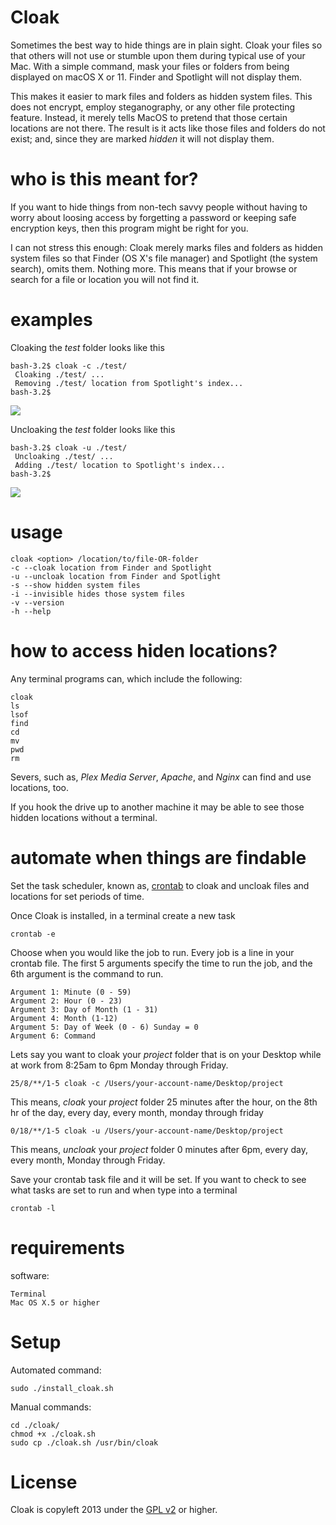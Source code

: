 Cloak
=====
Sometimes the best way to hide things are in plain sight. Cloak your files so that others will not use or stumble upon them during typical use of your Mac. With a simple command, mask your files or folders from being displayed on macOS X or 11. Finder and Spotlight will not display them. 

This makes it easier to mark files and folders as hidden system files. This does not encrypt, employ steganography, or any other file protecting feature. Instead, it merely tells MacOS to pretend that those certain locations are not there. The result is it acts like those files and folders do not exist; and, since they are marked *hidden* it will not display them.

who is this meant for?
=====
If you want to hide things from non-tech savvy people without having to worry about loosing access by forgetting a password or keeping safe encryption keys, then this program might be right for you. 

I can not stress this enough: Cloak merely marks files and folders as hidden system files so that Finder (OS X's file manager) and Spotlight (the system search), omits them. Nothing more. This means that if your browse or search for a file or location you will not find it.

examples
======
Cloaking the *test* folder looks like this

    bash-3.2$ cloak -c ./test/
     Cloaking ./test/ ...
     Removing ./test/ location from Spotlight's index...
    bash-3.2$ 

<img src="https://raw.github.com/xeoron/cloak/master/images/cloak.png"/>

Uncloaking the *test* folder looks like this

    bash-3.2$ cloak -u ./test/
     Uncloaking ./test/ ...
     Adding ./test/ location to Spotlight's index...
    bash-3.2$ 

<img src="https://raw.github.com/xeoron/cloak/master/images/uncloak.png"/>

usage
=====

    cloak <option> /location/to/file-OR-folder
    -c --cloak location from Finder and Spotlight
    -u --uncloak location from Finder and Spotlight
    -s --show hidden system files
    -i --invisible hides those system files
    -v --version
    -h --help

how to access hiden locations?
=====
Any terminal programs can, which include the following:

    cloak
    ls
    lsof
    find
    cd
    mv
    pwd
    rm

Severs, such as, *Plex Media Server*, *Apache*, and *Nginx* can find and use locations, too.

If you hook the drive up to another machine it may be able to see those hidden locations without a terminal.

automate when things are findable
=====
Set the task scheduler, known as, <a href="https://developer.apple.com/library/mac/documentation/Darwin/Reference/ManPages/man5/crontab.5.html#//apple_ref/doc/man/5/crontab" title="OS X Crontab Man Page">crontab</a> to cloak and uncloak files and locations for set periods of time.

Once Cloak is installed, in a terminal create a new task

	crontab -e 
	
Choose when you would like the job to run. Every job is a line in your crontab file. The first 5 arguments specify the time to run the job, and the 6th argument is the command to run. 

	Argument 1: Minute (0 - 59)
	Argument 2: Hour (0 - 23)
	Argument 3: Day of Month (1 - 31)
	Argument 4: Month (1-12)
	Argument 5: Day of Week (0 - 6) Sunday = 0
	Argument 6: Command

Lets say you want to cloak your *project* folder that is on your Desktop while at work from 8:25am to 6pm Monday through Friday.

	25/8/**/1-5 cloak -c /Users/your-account-name/Desktop/project

This means, *cloak* your *project* folder 25 minutes after the hour, on the 8th hr of the day, every day, every month, monday through friday

	0/18/**/1-5 cloak -u /Users/your-account-name/Desktop/project

This means, *uncloak* your *project* folder 0 minutes after 6pm, every day, every month, Monday through Friday.

Save your crontab task file and it will be set. 
If you want to check to see what tasks are set to run and when type into a terminal

	crontab -l

requirements
=====
software:

    Terminal
    Mac OS X.5 or higher  

Setup
=====
Automated command:

	sudo ./install_cloak.sh

Manual commands:

    cd ./cloak/
    chmod +x ./cloak.sh
    sudo cp ./cloak.sh /usr/bin/cloak


License
=====
Cloak is copyleft 2013 under the <a href="http://www.gnu.org/licenses/gpl-2.0.html">GPL v2</a> or higher.
